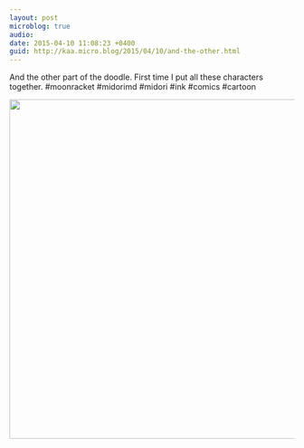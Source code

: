 ```yaml
---
layout: post
microblog: true
audio: 
date: 2015-04-10 11:08:23 +0400
guid: http://kaa.micro.blog/2015/04/10/and-the-other.html
---
```

And the other part of the doodle. First time I put all these characters together. #moonracket #midorimd #midori #ink #comics #cartoon

<img src="https://www.kaa.bz/uploads/2018/d4bdda7669.jpg" width="600" height="600" />
